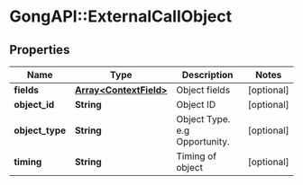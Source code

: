 # GongAPI::ExternalCallObject

## Properties
Name | Type | Description | Notes
------------ | ------------- | ------------- | -------------
**fields** | [**Array&lt;ContextField&gt;**](ContextField.md) | Object fields | [optional] 
**object_id** | **String** | Object ID | [optional] 
**object_type** | **String** | Object Type. e.g Opportunity. | [optional] 
**timing** | **String** | Timing of object | [optional] 

